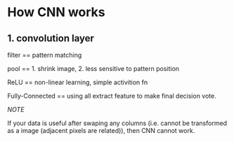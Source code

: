# How CNN works

## 1. convolution layer

filter == pattern matching

pool == 1. shrink image, 2. less sensitive to pattern position

ReLU == non-linear learning, simple activition fn

Fully-Connected == using all extract feature to make final decision vote.

*NOTE*

If your data is useful after swaping any columns (i.e. cannot be transformed as a image (adjacent pixels are related)), then CNN cannot work.
